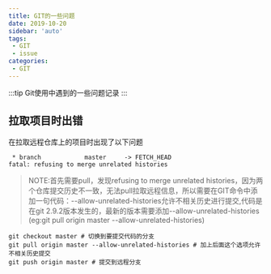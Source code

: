 ```yaml
---
title: GIT的一些问题
date: 2019-10-20
sidebar: 'auto'
tags:
 - GIT
 - issue
categories: 
 - GIT
---
```


:::tip
Git使用中遇到的一些问题记录
::: 

## 拉取项目时出错

在拉取远程仓库上的项目时出现了以下问题
```
 * branch            master     -> FETCH_HEAD
fatal: refusing to merge unrelated histories
```
>NOTE:首先需要pull，发现refusing to merge unrelated histories，因为两个仓库提交历史不一致，无法pull拉取远程信息，所以需要在GIT命令中添加一句代码：--allow-unrelated-histories允许不相关历史进行提交,代码是在git 2.9.2版本发生的，最新的版本需要添加--allow-unrelated-histories (eg:git pull origin master --allow-unrelated-histories)
```
git checkout master # 切换到要提交代码的分支
git pull origin master --allow-unrelated-histories # 加上后面这个选项允许不相关历史提交
git push origin master # 提交到远程分支
```
